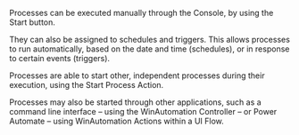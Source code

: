 Processes can be executed manually through the Console, by using the Start button.

They can also be assigned to schedules and triggers. This allows processes to run automatically, based on the date and time (schedules), or in response to certain events (triggers).

Processes are able to start other, independent processes during their execution, using the Start Process Action.

Processes may also be started through other applications, such as a command line interface – using the WinAutomation Controller – or Power Automate – using WinAutomation Actions within a UI Flow.

